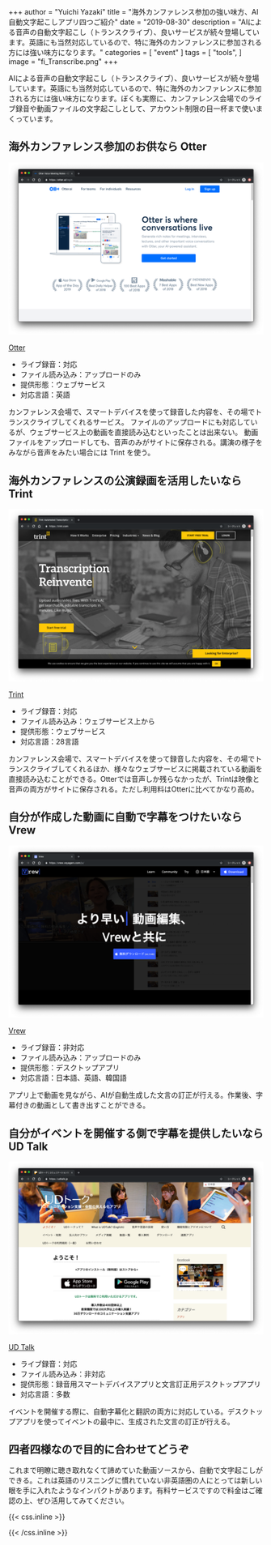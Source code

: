 +++
author = "Yuichi Yazaki"
title = "海外カンファレンス参加の強い味方、AI自動文字起こしアプリ四つご紹介"
date = "2019-08-30"
description = "AIによる音声の自動文字起こし（トランスクライブ）、良いサービスが続々登場しています。英語にも当然対応しているので、特に海外のカンファレンスに参加される方には強い味方になります。"
categories = [
    "event"
]
tags = [
    "tools",
]
image = "fi_Transcribe.png"
+++

AIによる音声の自動文字起こし（トランスクライブ）、良いサービスが続々登場しています。英語にも当然対応しているので、特に海外のカンファレンスに参加される方には強い味方になります。ぼくも実際に、カンファレンス会場でのライブ録音や動画ファイルの文字起こしとして、アカウント制限の目一杯まで使いまくっています。

<!--more-->

## 海外カンファレンス参加のお供なら Otter

![Otter](Otter.png)

[Otter](https://otter.ai/referrals/YQD0YS8K)

- ライブ録音：対応
- ファイル読み込み：アップロードのみ
- 提供形態：ウェブサービス
- 対応言語：英語

カンファレンス会場で、スマートデバイスを使って録音した内容を、その場でトランスクライブしてくれるサービス。
ファイルのアップロードにも対応しているが、ウェブサービス上の動画を直接読み込むといったことは出来ない。
動画ファイルをアップロードしても、音声のみがサイトに保存される。講演の様子をみながら音声をみたい場合には Trint を使う。


## 海外カンファレンスの公演録画を活用したいなら Trint

![Trint](Trint.png)

[Trint](https://trint.com/)

- ライブ録音：対応
- ファイル読み込み：ウェブサービス上から
- 提供形態：ウェブサービス
- 対応言語：28言語

カンファレンス会場で、スマートデバイスを使って録音した内容を、その場でトランスクライブしてくれるほか、様々なウェブサービスに掲載されている動画を直接読み込むことができる。Otterでは音声しか残らなかったが、Trintは映像と音声の両方がサイトに保存される。ただし利用料はOtterに比べてかなり高め。

## 自分が作成した動画に自動で字幕をつけたいなら Vrew

![Vrew](Vrew.png)

[Vrew](https://vrew.voyagerx.com/ja/)

- ライブ録音：非対応
- ファイル読み込み：アップロードのみ
- 提供形態：デスクトップアプリ
- 対応言語：日本語、英語、韓国語

アプリ上で動画を見ながら、AIが自動生成した文言の訂正が行える。作業後、字幕付きの動画として書き出すことができる。


## 自分がイベントを開催する側で字幕を提供したいなら UD Talk

![UD Talk](UD_Talk.png)

[UD Talk](https://udtalk.jp/)

- ライブ録音：対応
- ファイル読み込み：非対応
- 提供形態：録音用スマートデバイスアプリと文言訂正用デスクトップアプリ
- 対応言語：多数

イベントを開催する際に、自動字幕化と翻訳の両方に対応している。デスクトップアプリを使ってイベントの最中に、生成された文言の訂正が行える。

## 四者四様なので目的に合わせてどうぞ

これまで明瞭に聴き取れなくて諦めていた動画ソースから、自動で文字起こしができる。これは英語のリスニングに慣れていない非英語圏の人にとっては新しい眼を手に入れたようなインパクトがあります。有料サービスですので料金はご確認の上、ぜひ活用してみてください。






{{< css.inline >}}
<style>
.emojify {
	font-family: Apple Color Emoji, Segoe UI Emoji, NotoColorEmoji, Segoe UI Symbol, Android Emoji, EmojiSymbols;
	font-size: 2rem;
	vertical-align: middle;
}
@media screen and (max-width:650px) {
  .nowrap {
    display: block;
    margin: 25px 0;
  }
}
</style>
{{< /css.inline >}}
